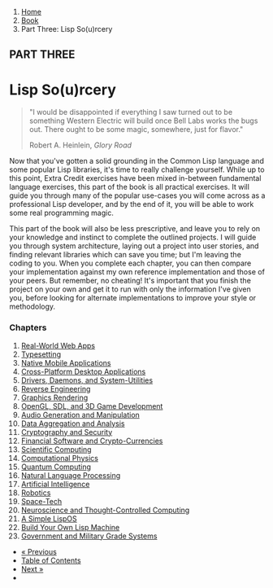 <ol class="breadcrumb">
  <li><a href="/">Home</a></li>
  <li><a href="/book/">Book</a></li>
  <li class="active">Part Three: Lisp So(u)rcery</li>
</ol>

## PART THREE

# Lisp So(u)rcery

> "I would be disappointed if everything I saw turned out to be something Western Electric will build once Bell Labs works the bugs out. There ought to be some magic, somewhere, just for flavor."
> <footer>Robert A. Heinlein, <em>Glory Road</em></footer>

Now that you've gotten a solid grounding in the Common Lisp language and some popular Lisp libraries, it's time to really challenge yourself.  While up to this point, Extra Credit exercises have been mixed in-between fundamental language exercises, this part of the book is all practical exercises.  It will guide you through many of the popular use-cases you will come across as a professional Lisp developer, and by the end of it, you will be able to work some real programming magic.

This part of the book will also be less prescriptive, and leave you to rely on your knowledge and instinct to complete the outlined projects.  I will guide you through system architecture, laying out a project into user stories, and finding relevant libraries which can save you time; but I'm leaving the coding to you.  When you complete each chapter, you can then compare your implementation against my own reference implementation and those of your peers.  But remember, no cheating!  It's important that you finish the project on your own and get it to run with only the information I've given you, before looking for alternate implementations to improve your style or methodology.

### Chapters

1. [Real-World Web Apps](/book/3-01-00-web-apps/)
2. [Typesetting](/book/3-02-00-typesetting/)
3. [Native Mobile Applications](/book/3-03-00-mobile/)
4. [Cross-Platform Desktop Applications](/book/3-04-00-gui/)
5. [Drivers, Daemons, and System-Utilities](/book/3-05-00-system-utils/)
6. [Reverse Engineering](/book/3-06-00-reverse-engineering/)
7. [Graphics Rendering](/book/3-07-00-graphics/)
8. [OpenGL, SDL, and 3D Game Development](/book/3-08-00-gaming/)
9. [Audio Generation and Manipulation](/book/3-09-00-audio/)
10. [Data Aggregation and Analysis](/book/3-10-00-data/)
11. [Cryptography and Security](/book/3-11-00-cryptosec/)
12. [Financial Software and Crypto-Currencies](/book/3-12-00-fintech/)
13. [Scientific Computing](/book/3-13-00-scientific-computing/)
14. [Computational Physics](/book/3-14-00-computational-physics/)
15. [Quantum Computing](/book/3-15-00-quantum-computing/)
16. [Natural Language Processing](/book/3-16-00-nlp/)
17. [Artificial Intelligence](/book/3-17-00-ai/)
18. [Robotics](/book/3-18-00-robotics/)
19. [Space-Tech](/book/3-19-00-space-tech/)
20. [Neuroscience and Thought-Controlled Computing](/book/3-20-00-neurotech/)
21. [A Simple LispOS](/book/3-21-00-lispos/)
22. [Build Your Own Lisp Machine](/book/3-22-00-lisp-machine/)
23. [Government and Military Grade Systems](/book/3-23-00-gov-mil/)

<ul class="pager">
  <li class="previous"><a href="/book/2-21-0-review/">&laquo; Previous</a></li>
  <li><a href="/book/">Table of Contents</a></li>
  <li class="next"><a href="/book/3-01-00-web-apps/">Next &raquo;</a><li>
</ul>
